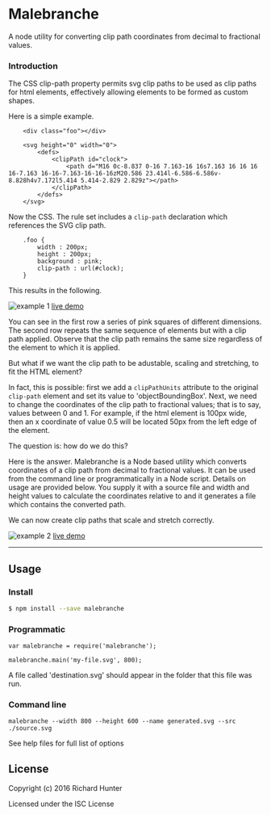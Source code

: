 # Malebranche

A node utility for converting clip path coordinates from decimal to fractional values.

### Introduction
The CSS clip-path property permits svg clip paths to be used as clip paths for html elements, effectively allowing elements to be formed as custom shapes.

Here is a simple example.

```
    <div class="foo"></div>

    <svg height="0" width="0">
        <defs>
            <clipPath id="clock">
                <path d="M16 0c-8.837 0-16 7.163-16 16s7.163 16 16 16 16-7.163 16-16-7.163-16-16-16zM20.586 23.414l-6.586-6.586v-8.828h4v7.172l5.414 5.414-2.829 2.829z"></path>
            </clipPath>
        </defs>
    </svg>
```
Now the CSS. 
The rule set includes a `clip-path` declaration which references the SVG clip path.

```
    .foo {
        width : 200px;
        height : 200px;
        background : pink;
        clip-path : url(#clock);
    }
```
This results in the following.

![example 1](https://richardinho.github.io/malebranche-tests/test2/images/example-1.png)
[live demo](https://richardinho.github.io/malebranche-tests/test2/)

You can see in the first row a series of pink squares of different dimensions. 
The second row repeats the same sequence of elements but with a clip path applied. 
Observe that the clip path remains the same size regardless of the element to which it is applied.

But what if we want the clip path to be adustable, scaling and stretching, to fit the HTML element?

In fact, this is possible: first we add a `clipPathUnits` attribute to the original `clip-path` element and set its value to 'objectBoundingBox'.
Next, we need to change the coordinates of the clip path to fractional values; that is to say, values between 0 and 1. 
For example, if the html element is 100px wide, then an x coordinate of value 0.5 will be located 50px from the left edge of the element.

The question is: how do we do this?

Here is the answer. 
Malebranche is a Node based utility which converts coordinates of a clip path from decimal to fractional values. 
It can be used from the command line or programmatically in a Node script. 
Details on usage are provided below. 
You supply it with a source file and width and height values to calculate the coordinates relative to and it  generates a file which contains the converted path.

We can now create clip paths that scale and stretch correctly.

![example 2](https://richardinho.github.io/malebranche-tests/test2/images/example-2.png)
[live demo](https://richardinho.github.io/malebranche-tests/test2/index2.html)

------------------------------------------------------------------------------------------------------------------------

##  Usage

### Install

```sh
$ npm install --save malebranche
```
### Programmatic

```
var malebranche = require('malebranche');

malebranche.main('my-file.svg', 800);
```
A file called 'destination.svg' should appear in the folder that this file was run.

###  Command line
```
malebranche --width 800 --height 600 --name generated.svg --src ./source.svg
```
See help files for full list of options

## License

Copyright (c) 2016 Richard Hunter

Licensed under the ISC License
